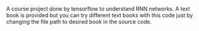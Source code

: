 A course project done by tensorflow to understand RNN networks.
A text book is provided but you can try different text books with this code just by changing the file path to desired book in the source code.
